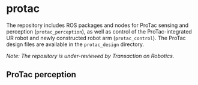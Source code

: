 # protac
The repository includes ROS packages and nodes for ProTac sensing and perception (```protac_perception```), as well as control of the ProTac-integrated UR robot and newly constructed robot arm (```protac_control```). The ProTac design files are available in the ```protac_design``` directory.

*Note: The repository is under-reviewed by Transaction on Robotics.*

## ProTac perception
